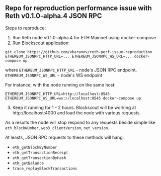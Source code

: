 ## Repo for reproduction performance issue with Reth v0.1.0-alpha.4 JSON RPC

Steps to reproduce:

1. Run Reth node v0.1.0-alpha.4 for ETH Mainnet using docker-compose
2. Run Blockscout application:

```
git clone https://github.com/vbaranov/reth-perf-issue-reproduction
ETHEREUM_JSONRPC_HTTP_URL=... ETHEREUM_JSONRPC_WS_URL=... docker-compose up
```

where `ETHEREUM_JSONRPC_HTTP_URL` - node's JSON RPC endpoint, `ETHEREUM_JSONRPC_WS_URL` - node's WS endpoint

For instance, with the node running on the same host:
```
ETHEREUM_JSONRPC_HTTP_URL=http://localhost:8545 ETHEREUM_JSONRPC_WS_URL=ws://localhost:8545 docker-compose up
```

3. Keep it running for 1 - 2 hours. Blockscout will be working at http://localhost:4000 and load the node with various requests.

As a results the node will stop respond to any requests beside simple like `eth_blockNUmber`, `web3_clientVersion`, `net_version`. 

At leasts, JSON RPC requests to these methods will hang:

- `eth_getBlockByNumber`
- `eth_getTransactionReceipt`
- `eth_getTransactionByHash`
- `eth_getBalance`
- `trace_replayBlockTransactions`

